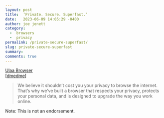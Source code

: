 ```yaml
---
layout: post
title:  ‘Private. Secure. Superfast.’
date:   2023-06-09 14:05:29 -0400
author: joe jenett
category:
  -  browsers
  -  privacy
permalink: /private-secure-superfast/
slug: private-secure-superfast
summary: 
comments: true
---
```

<a title="Ulaa Browser" href="https://ulaa.com/">Ulaa Browser</a><br>[<a title="dmedme" href="https://pinboard.in/u:dmedme">dmedme</a>]
<blockquote><p>We believe it shouldn’t cost you your privacy to browse the internet. That’s why we’ve built a browser that respects your privacy, protects your personal data, and is designed to upgrade the way you work online.</p></blockquote>
<p class="note">Note: This is not an endorsement.</p>
<a href="https://brid.gy/publish/mastodon"></a>